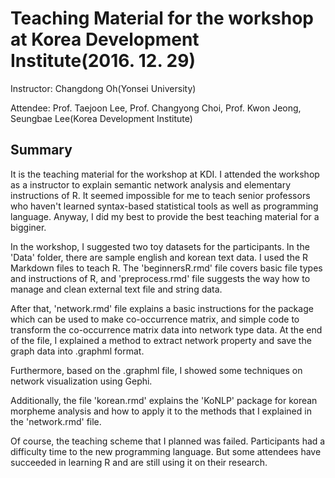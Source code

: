 Teaching Material for the workshop at Korea Development Institute(2016. 12. 29)
==============

Instructor: Changdong Oh(Yonsei University)

Attendee: Prof. Taejoon Lee, Prof. Changyong Choi, Prof. Kwon Jeong, Seungbae Lee(Korea Development Institute)

Summary
-------------

It is the teaching material for the workshop at KDI. I attended the workshop as a instructor to explain semantic network analysis and elementary instructions of R. It seemed impossible for me to teach senior professors who haven't learned syntax-based statistical tools as well as programming language. Anyway, I did my best to provide the best teaching material for a bigginer.

In the workshop, I suggested two toy datasets for the participants. In the 'Data' folder, there are sample english and korean text data. I used the R Markdown files to teach R. The 'beginnersR.rmd' file covers basic file types and instructions of R, and 'preprocess.rmd' file suggests the way how to manage and clean external text file and string data.

After that, 'network.rmd' file explains a basic instructions for the package which can be used to make co-occurrence matrix, and simple code to transform the co-occurrence matrix data into network type data. At the end of the file, I explained a method to extract network property and save the graph data into .graphml format.

Furthermore, based on the .graphml file, I showed some techniques on network visualization using Gephi.

Additionally, the file 'korean.rmd' explains the 'KoNLP' package for korean morpheme analysis and how to apply it to the methods that I explained in the 'network.rmd' file.

Of course, the teaching scheme that I planned was failed. Participants had a difficulty time to the new programming language. But some attendees have succeeded in learning R and are still using it on their research.
